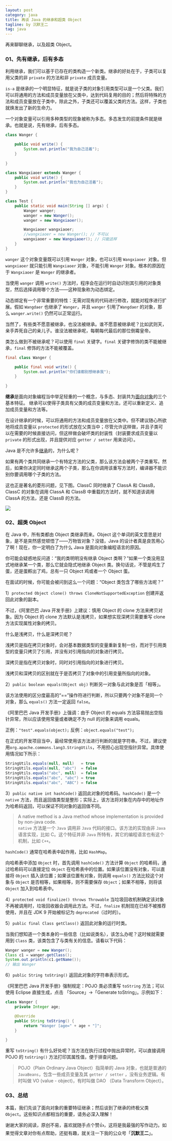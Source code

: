 ```yaml
---
layout: post
category: java
title: 再谈 Java 的继承和超类 Object
tagline: by 沉默王二
tag: java
---
```


再来聊聊继承，以及超类 Object。

<!--more-->

### 01、先有继承，后有多态

利用继承，我们可以基于已存在的类构造一个新类。继承的好处在于，子类可以复用父类的非 `private` 的方法和非 `private` 成员变量。

`is-a` 是继承的一个明显特征，就是说子类的对象引用类型可以是一个父类。我们可以将通用的方法和成员变量放在父类中，达到代码复用的目的；然后将特殊的方法和成员变量放在子类中，除此之外，子类还可以覆盖父类的方法。这样，子类也就焕发出了新的生命力。

一个对象变量可以引用多种类型的现象被称为多态。多态发生的前提条件就是继承。也就是说，先有继承，后有多态。

```java
class Wanger {

	public void write() {
		System.out.println("我为自己活着");
	}
	
}

class Wangxiaoer extends Wanger {
	public void write() {
		System.out.println("我也为自己活着");
	}
}

class Test {
	public static void main(String [] args) {
		Wanger wanger;
		wanger = new Wanger();
		wanger = new Wangxiaoer();

		Wangxiaoer wangxiaoer;
		//wangxiaoer = new Wanger(); // 不可以
		wangxiaoer = new Wangxiaoer(); // 只能这样
	}
}
```

`wanger` 这个对象变量既可以引用 `Wanger` 对象，也可以引用 `Wangxiaoer `对象。但 `wangxiaoer` 就只能引用 `Wangxiaoer` 对象，不能引用 `Wanger` 对象。根本的原因在于 `Wangxiaoer` 是 `Wanger` 的继承者。

当使用 `wanger` 调用 `write()` 方法时，程序会在运行时自动识别其引用的对象类型，然后选择调用哪个方法——这种现象称为动态绑定。

动态绑定有一个非常重要的特性：无需对现有的代码进行修改，就能对程序进行扩展。假如 `Wangdaer` 也继承了 `Wanger`，并且 `wanger` 引用了`Wangdaer` 的对象，那么 `wanger.write()` 仍然可以正常运行。

当然了，有些类不愿意被继承，也没法被继承。谁不愿意被继承呢？比如武则天，亲手弄死自己的亲儿子。谁没法被继承呢，每朝每代最后的那位倒霉皇帝。

类怎么做到不被继承呢？可以使用 `final` 关键字。`final` 关键字修饰的类不能被继承，`final` 修饰的方法不能被覆盖。

```java
final class Wanger {

	public final void write() {
		System.out.println("你们谁都别想继承我");
	}
	
}
```

**继承**是面向对象编程当中举足轻重的一个概念，与多态、封装共为[面向对象](http://www.itwanger.com/java/2019/11/01/oop.html)的三个基本特征。 继承可以使得子类具有父类的成员变量和方法，还可以重新定义、追加成员变量和方法等。

在设计继承的时候，可以将通用的方法和成员变量放在父类中。但不建议随心所欲地将成员变量以 `protected` 的形式放在父类当中；尽管允许这样做，并且子类可以在需要的时候直接访问，但这样做会破坏类的封装性（封装要求成员变量以 `private` 的形式出现，并且提供对应 `getter / setter` 用来访问）。

Java 是不允许多[继承](http://www.itwanger.com/java/2019/11/01/java-extends.html)的，为什么呢？

如果有两个类共同继承一个有特定方法的父类，那么该方法会被两个子类重写。然后，如果你决定同时继承这两个子类，那么在你调用该重写方法时，编译器不能识别你要调用哪个子类的方法。

这也正是著名的菱形问题，见下图。ClassC 同时继承了 ClassA 和 ClassB，ClassC 的对象在调用 ClassA 和 ClassB 中重载的方法时，就不知道该调用 ClassA 的方法，还是 ClassB 的方法。

![](http://www.itwanger.com/assets/images/2019/11/java-extends-object-1.png)

### 02、超类 Object

在 Java 中，所有类都由 Object 类继承而来。Object 这个单词的英文意思是对象，是不是突然感觉顿悟了——万物皆对象？没错，Java 的设计者真是良苦用心了啊！现在，你一定明白了为什么 Java 是面向对象编程语言的原因。

你可能会疑惑地反问道：“我的类明明没有继承 Object 类啊？”如果一个类没用显式地继承某一个类，那么它就会隐式地继承 Object 类。换句话说，不管是鸡生了蛋，还是蛋孵出了鸡，总有一只 Object 鸡或者一个 Object 蛋。

在面试的时候，你可能会被问到这么一个问题：“Object 类包含了哪些方法呢？”

1）`protected Object clone() throws CloneNotSupportedException` 创建并返回此对象的副本。

不过，《阿里巴巴 Java 开发手册》上建议：慎用 Object 的 clone 方法来拷贝对象。因为 Object 的 clone 方法默认是浅拷贝，如果想实现深拷贝需要重写 clone 方法实现属性对象的拷贝。

什么是浅拷贝，什么是深拷贝呢？

浅拷贝是指在拷贝对象时，会对基本数据类型的变量重新复制一份，而对于引用类型的变量只拷贝了引用，并没有对引用指向的对象进行拷贝。

深拷贝是指在拷贝对象时，同时对引用指向的对象进行拷贝。

浅拷贝和深拷贝的区别就在于是否拷贝了对象中的引用变量所指向的对象。

2）`public boolean equals(Object obj)` 判断另一对象与此对象是否「相等」。

该方法使用的区分度最高的“==”操作符进行判断，所以只要两个对象不是同一个对象，那么 `equals()` 方法一定返回 `false`。

《阿里巴巴 Java 开发手册》上强调：由于 Object 的 equals 方法容易抛出空指针异常，所以应该使用常量或者确定不为 null 的对象来调用 equals。

正例：`"test".equals(object);`
反例：`object.equals("test");`

在正式的开发项目当中，最经常使用该方法进行判断的就是字符串。不过，建议使用`org.apache.commons.lang3.StringUtils`，不用担心出现空指针异常。具体使用情况如下所示：

```java
StringUtils.equals(null, null)   = true
StringUtils.equals(null, "abc")  = false
StringUtils.equals("abc", null)  = false
StringUtils.equals("abc", "abc") = true
StringUtils.equals("abc", "ABC") = false
```

3）`public native int hashCode()` 返回此对象的哈希码。`hashCode()` 是一个 `native` 方法，而且返回值类型是整形；实际上，该方法将对象在内存中的地址作为哈希码返回，可以保证不同对象的返回值不同。

>A native method is a Java method whose implementation is provided by non-java code.<br>
>`native` 方法是一个 `Java` 调用非 `Java` 代码的接口。该方法的实现由非 `Java` 语言实现，比如 C。这个特征并非 `Java` 所特有，其它的编程语言也有这个机制，比如 `C++`。

`hashCode()` 通常在哈希表中起作用，比如 `HashMap`。

向哈希表中添加 `Object` 时，首先调用 `hashCode()` 方法计算 `Object` 的哈希码，通过哈希码可以直接定位 `Object` 在哈希表中的位置。如果该位置没有对象，可以直接将 `Object` 插入该位置；如果该位置有对象，则调用 `equals()` 方法比较这个对象与 `Object` 是否相等，如果相等，则不需要保存 `Object`；如果不相等，则将该 `Object` 加入到哈希表中。

4）`protected void finalize() throws Throwable` 当垃圾回收机制确定该对象不再被调用时，垃圾回收器会调用此方法。不过，`fnalize` 机制现在已经不被推荐使用，并且在 JDK 9 开始被标记为 `deprecated`（过时的）。

5）`public final Class getClass()` 返回此对象的运行时类。

当我们想知道一个类本身的一些信息（比如说类名），该怎么办呢？这时候就需要用到 `Class` 类，该类包含了与类有关的信息。请看以下代码：

```java
Wanger wanger = new Wanger();
Class c1 = wanger.getClass();
System.out.println(c1.getName());
// 输出 Wanger
```

6）`public String toString()` 返回此对象的字符串表示形式。

《阿里巴巴 Java 开发手册》强制规定：POJO 类必须重写 `toString` 方法；可以使用 Eclipse 直接生成，点击 「Source」→「Generate toString」。示例如下：

```java
class Wanger {
	private Integer age;

	@Override
	public String toString() {
		return "Wanger [age=" + age + "]";
	}
	
}
```

重写 `toString()` 有什么好处呢？当方法在执行过程中抛出异常时，可以直接调用 POJO 的 `toString()` 方法打印其属性值，便于排查问题。

>POJO（Plain Ordinary Java Object）指简单的 Java 对象，也就是普通的 `JavaBeans`，包含一些成员变量及其 `getter / setter` ，没有业务逻辑。有时叫做 VO (value - object)，有时叫做 DAO （Data Transform Object）。


### 03、总结

本篇，我们先谈了面向对象的重要特征继承；然后谈到了继承的终极父类 `Object`。这些知识点都相当的重要，请务必深入理解！


谢谢大家的阅读，原创不易，喜欢就随手点个赞👍，这将是我最强的写作动力。如果觉得文章对你有点帮助，还挺有趣，就关注一下我的公众号「**沉默王二**」。
